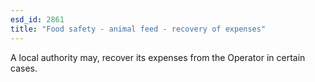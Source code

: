 ```yaml
---
esd_id: 2861
title: "Food safety - animal feed - recovery of expenses"
---
```


A local authority may, recover its expenses from the Operator in certain cases.


